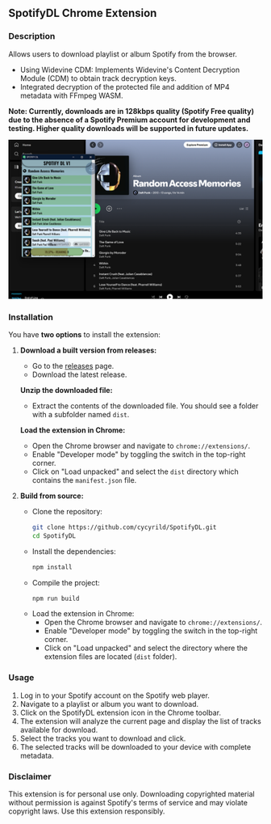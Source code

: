 ## SpotifyDL Chrome Extension

### Description
Allows users to download playlist or album Spotify from the browser.

- Using Widevine CDM: Implements Widevine's Content Decryption Module (CDM) to obtain track decryption keys.
- Integrated decryption of the protected file and addition of MP4 metadata with FFmpeg WASM.

**Note: Currently, downloads are in 128kbps quality (Spotify Free quality) due to the absence of a Spotify Premium account for development and testing. Higher quality downloads will be supported in future updates.**

<img src="img1.png" style="width:700px;"/>

### Installation

You have **two options** to install the extension:

1. **Download a built version from releases:**
   - Go to the [releases](https://github.com/cycyrild/SpotifyDL/releases) page.
   - Download the latest release.

    **Unzip the downloaded file:**
   - Extract the contents of the downloaded file. You should see a folder with a subfolder named `dist`.

    **Load the extension in Chrome:**
   - Open the Chrome browser and navigate to `chrome://extensions/`.
   - Enable "Developer mode" by toggling the switch in the top-right corner.
   - Click on "Load unpacked" and select the `dist` directory which contains the `manifest.json` file.


2. **Build from source:**
   - Clone the repository:
     ```sh
     git clone https://github.com/cycyrild/SpotifyDL.git
     cd SpotifyDL
     ```
   - Install the dependencies:
     ```sh
     npm install
     ```
   - Compile the project:
     ```sh
     npm run build
     ```
   - Load the extension in Chrome:
     - Open the Chrome browser and navigate to `chrome://extensions/`.
     - Enable "Developer mode" by toggling the switch in the top-right corner.
     - Click on "Load unpacked" and select the directory where the extension files are located (`dist` folder).
     
### Usage
1. Log in to your Spotify account on the Spotify web player.
2. Navigate to a playlist or album you want to download.
3. Click on the SpotifyDL extension icon in the Chrome toolbar.
4. The extension will analyze the current page and display the list of tracks available for download.
5. Select the tracks you want to download and click.
6. The selected tracks will be downloaded to your device with complete metadata.


### Disclaimer
This extension is for personal use only. Downloading copyrighted material without permission is against Spotify's terms of service and may violate copyright laws. Use this extension responsibly.
